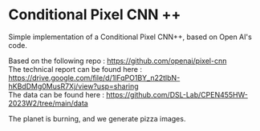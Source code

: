 # Conditional Pixel CNN ++
Simple implementation of a Conditional Pixel CNN++, based on Open AI's code. 

Based on the following repo : https://github.com/openai/pixel-cnn <br>
The technical report can be found here :  https://drive.google.com/file/d/1lFqPO1BY_n22tlbN-hKBdDMg0MusR7Xj/view?usp=sharing <br> 
The data can be found here : https://github.com/DSL-Lab/CPEN455HW-2023W2/tree/main/data 

The planet is burning, and we generate pizza images. 

